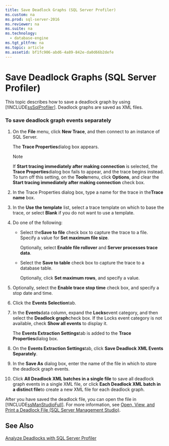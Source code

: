 ```yaml
---
title: Save Deadlock Graphs (SQL Server Profiler)
ms.custom: na
ms.prod: sql-server-2016
ms.reviewer: na
ms.suite: na
ms.technology: 
  - database-engine
ms.tgt_pltfrm: na
ms.topic: article
ms.assetid: bf1fc906-abd6-4a89-842e-da0d66b2defe
---
```

# Save Deadlock Graphs (SQL Server Profiler)
  This topic describes how to save a deadlock graph by using [!INCLUDE[ssSqlProfiler](../../Token/Other/ssSqlProfiler_md.md)]. Deadlock graphs are saved as XML files.  
  
### To save deadlock graph events separately  
  
1.  On the **File** menu, click **New Trace**, and then connect to an instance of SQL Server.  
  
     The **Trace Properties**dialog box appears.  
  
    > [!NOTE]  
    >  If **Start tracing immediately after making connection** is selected, the **Trace Properties**dialog box fails to appear, and the trace begins instead. To turn off this setting, on the **Tools**menu, click **Options**, and clear the **Start tracing immediately after making connection** check box.  
  
2.  In the Trace Properties dialog box, type a name for the trace in the**Trace name** box.  
  
3.  In the **Use the template** list, select a trace template on which to base the trace, or select **Blank** if you do not want to use a template.  
  
4.  Do one of the following:  
  
    -   Select the**Save to file** check box to capture the trace to a file. Specify a value for **Set maximum file size**.  
  
         Optionally, select **Enable file rollover** and **Server processes trace data**.  
  
    -   Select the **Save to table** check box to capture the trace to a database table.  
  
         Optionally, click **Set maximum rows**, and specify a value.  
  
5.  Optionally, select the **Enable trace stop time** check box, and specify a stop date and time.  
  
6.  Click the **Events Selection**tab.  
  
7.  In the **Events**data column, expand the **Locks**event category, and then select the **Deadlock graph**check box. If the Locks event category is not available, check **Show all events** to display it.  
  
     The **Events Extraction Settings**tab is added to the **Trace Properties**dialog box.  
  
8.  On the **Events Extraction Settings**tab, click **Save Deadlock XML Events Separately**.  
  
9. In the **Save As** dialog box, enter the name of the file in which to store the deadlock graph events.  
  
10. Click **All Deadlock XML batches in a single file** to save all deadlock graph events in a single XML file, or click **Each Deadlock XML batch in a distinct file**to create a new XML file for each deadlock graph.  
  
 After you have saved the deadlock file, you can open the file in [!INCLUDE[ssManStudioFull](../../Token/Other/ssManStudioFull_md.md)]. For more information, see [Open, View, and Print a Deadlock File &#40;SQL Server Management Studio&#41;](../../Topics/TopicNameContainA/Open--View--and-Print-a-Deadlock-File--SQL-Server-Management-Studio-.md).  
  
## See Also  
 [Analyze Deadlocks with SQL Server Profiler](../../Topics/TopicNameNotContainA/Analyze-Deadlocks-with-SQL-Server-Profiler.md)  
  
  